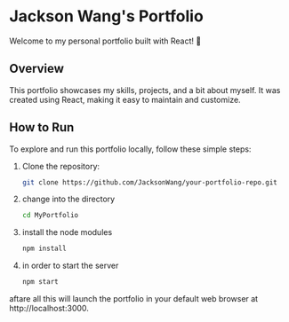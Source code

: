# Jackson Wang's Portfolio

Welcome to my personal portfolio built with React! 🚀

## Overview

This portfolio showcases my skills, projects, and a bit about myself. It was created using React, making it easy to maintain and customize.

## How to Run

To explore and run this portfolio locally, follow these simple steps:

1. Clone the repository:

   ```bash
   git clone https://github.com/JacksonWang/your-portfolio-repo.git
2. change into the directory
   
   ```bash
   cd MyPortfolio
3. install the node modules

   ```bash
   npm install

4. in order to start the server

   ```bash
   npm start

aftare all this will launch the portfolio in your default web browser at http://localhost:3000.

   
